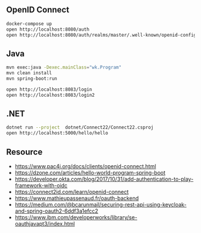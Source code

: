 ## OpenID Connect

```bash
docker-compose up
open http://localhost:8080/auth
open http://localhost:8080/auth/realms/master/.well-known/openid-configuration
```

## Java

```bash
mvn exec:java -Dexec.mainClass="wk.Program"
mvn clean install
mvn spring-boot:run

open http://localhost:8083/login
open http://localhost:8083/login2
```

## .NET

```bash
dotnet run --project  dotnet/Connect22/Connect22.csproj
open http://localhost:5000/hello/hello
```

## Resource

- https://www.pac4j.org/docs/clients/openid-connect.html
- https://dzone.com/articles/hello-world-program-spring-boot
- https://developer.okta.com/blog/2017/10/31/add-authentication-to-play-framework-with-oidc
- https://connect2id.com/learn/openid-connect
- https://www.mathieupassenaud.fr/oauth-backend
- https://medium.com/@bcarunmail/securing-rest-api-using-keycloak-and-spring-oauth2-6ddf3a1efcc2
- https://www.ibm.com/developerworks/library/se-oauthjavapt3/index.html
